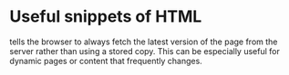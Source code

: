 # Useful snippets of HTML

 tells the browser to always fetch the latest version of the page from the server rather than using a stored copy. 
 This can be especially useful for dynamic pages or content that frequently changes.
 
  <meta http-equiv="cache-control" content="no-cache">
